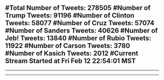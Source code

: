 #Total Number of Tweets: 278505 
#Number of Trump Tweets: 91196
#Number of Clinton Tweets: 58077
#Number of Cruz Tweets: 57074
#Number of Sanders Tweets: 40626
#Number of Jeb! Tweets: 13840
#Number of Rubio Tweets: 11922
#Number of Carson Tweets: 3780
#Number of Kasich Tweets: 2012
#Current Stream Started at Fri Feb 12 22:54:01 MST
---
---
---
